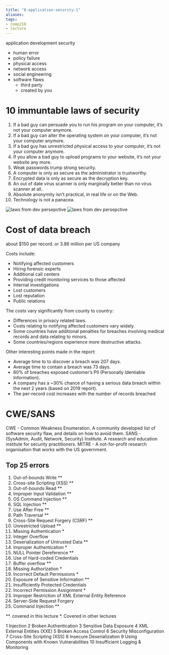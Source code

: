```yaml
---
title: "8-application-security-1"
aliases: 
tags: 
- comp210
- lecture
---
```


application development security
- human error
- policy failure
- physical access
- network access
- social engineering
- software flaws
	- third party
	- created by you

# 10 immuntable laws of security
1. If a bad guy can persuade you to run his program on your computer, it’s not your computer anymore. 
2. If a bad guy can alter the operating system on your computer, it’s not your computer anymore. 
3. If a bad guy has unrestricted physical access to your computer, it’s not your computer anymore. 
4. If you allow a bad guy to upload programs to your website, it’s not your website any more. 
5. Weak passwords trump strong security. 
6. A computer is only as secure as the administrator is trustworthy. 
7. Encrypted data is only as secure as the decryption key.
8. An out of date virus scanner is only marginally better than no virus scanner at all.
9. Absolute anonymity isn’t practical, in real life or on the Web. 
10. Technology is not a panacea.

![laws from dev persepctive](https://i.imgur.com/QtdVqLd.png)
![laws from dev persepctive](https://i.imgur.com/jCIi9mw.png)


# Cost of data breach
about $150 per record. or 3.86 million per US company

Costs include:
- Notifying affected customers 
- Hiring forensic experts 
- Additional call centers 
- Providing credit monitoring services to those affected
- Internal investigations 
- Lost customers 
- Lost reputation 
- Public relations

The costs vary significantly from county to country: 
- Differences in privacy related laws. 
- Costs relating to notifying affected customers vary widely. 
- Some countries have additional penalties for breaches involving medical records and data relating to minors. 
- Some countries/regions experience more destructive attacks.

Other interesting points made in the report: 
- Average time to to discover a breach was 207 days. 
- Average time to contain a breach was 73 days. 
- 80% of breaches exposed customer’s PII (Personally Identiable Information). 
- A company has a ~30% chance of having a serious data breach within the next 2 years (based on 2019 report). 
- The per-record cost increases with the number of records breached


# CWE/SANS
CWE - Common Weakness Enumeration. A community developed list of software security flaw, and details on how to avoid them. 
SANS - (SysAdmin, Audit, Network, Security) Institute. A research and education institute for security practitioners. 
MITRE - A not-for-profit research organisation that works with the US government.

## Top 25 errors

1. Out-of-bounds Write ** 
2. Cross-site Scripting (XSS) ** 
3. Out-of-bounds Read ** 
4. Improper Input Validation ** 
5. OS Command Injection ** 
6. SQL Injection ** 
7. Use After Free ** 
8. Path Traversal ** 
9. Cross-Site Request Forgery (CSRF) ** 
10. Unrestricted Upload ** 
11. Missing Authentication * 
12. Integer Overflow 
13. Deserialization of Untrusted Data ** 
14. Improper Authentication * 
15. NULL Pointer Dereference ** 
16. Use of Hard-coded Credentials 
17. Buffer overflow ** 
18. Missing Authorization * 
19. Incorrect Default Permissions * 
20. Exposure of Sensitive Information ** 
21. Insufficiently Protected Credentials 
22. Incorrect Permission Assignment * 
23. Improper Restriction of XML External Entity Reference 
24. Server-Side Request Forgery 
25. Command Injection ** 


**. covered in this lecture
*. Covered in other lectures 

1
Injection 2
Broken Authentication 3
Sensitive Data Exposure 4
XML External Entities (XXE) 5
Broken Access Control 6
Security Misconfiguration 7
Cross-Site Scripting (XSS) 8
Insecure Deserialization 9
Using Components with Known Vulnerabilities 10
Insufficient Logging & Monitoring